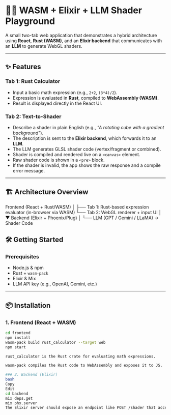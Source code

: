 # 🧮🧠 WASM + Elixir + LLM Shader Playground

A small two-tab web application that demonstrates a hybrid architecture using **React**, **Rust (WASM)**, and an **Elixir backend** that communicates with an **LLM** to generate WebGL shaders.

---

## ✨ Features

### Tab 1: Rust Calculator
- Input a basic math expression (e.g., `2+2`, `(3*4)/2`).
- Expression is evaluated in **Rust**, compiled to **WebAssembly (WASM)**.
- Result is displayed directly in the React UI.

### Tab 2: Text-to-Shader
- Describe a shader in plain English (e.g., _"A rotating cube with a gradient background"_).
- The description is sent to the **Elixir backend**, which forwards it to an **LLM**.
- The LLM generates GLSL shader code (vertex/fragment or combined).
- Shader is compiled and rendered live on a `<canvas>` element.
- Raw shader code is shown in a `<pre>` block.
- If the shader is invalid, the app shows the raw response and a compile error message.

---

## 🏗️ Architecture Overview
Frontend (React + Rust/WASM)
│
├── Tab 1: Rust-based expression evaluator (in-browser via WASM)
└── Tab 2: WebGL renderer + input UI
│
▼
Backend (Elixir + Phoenix/Plug)
│
└── LLM (GPT / Gemini / LLaMA) → Shader Code

## 🛠️ Getting Started

### Prerequisites

- Node.js & npm
- Rust + `wasm-pack`
- Elixir & Mix
- LLM API key (e.g., OpenAI, Gemini, etc.)

---

## 📦 Installation

### 1. Frontend (React + WASM)

```bash
cd frontend
npm install
wasm-pack build rust_calculator --target web
npm start

rust_calculator is the Rust crate for evaluating math expressions.

wasm-pack compiles the Rust code to WebAssembly and exposes it to JS.

### 2. Backend (Elixir)
bash
Copy
Edit
cd backend
mix deps.get
mix phx.server
The Elixir server should expose an endpoint like POST /shader that accepts the description and returns GLSL code.



